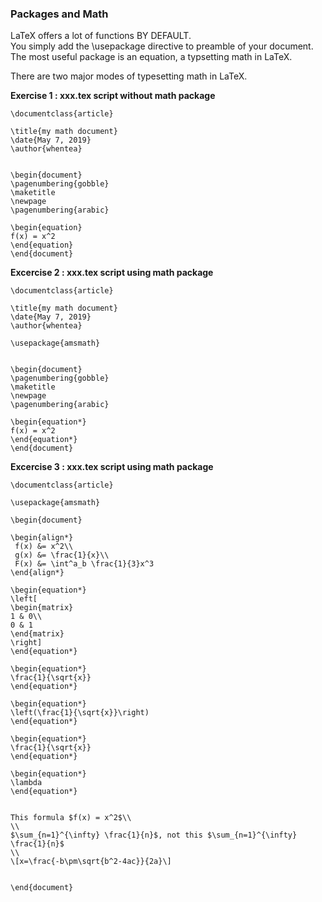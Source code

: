 ### Packages and Math
LaTeX offers a lot of functions BY DEFAULT.  
You simply add the \usepackage directive to preamble of your document.  
The most useful package is an equation, a typsetting math in LaTeX.

There are two major modes of typesetting math in LaTeX.

**Exercise 1 : xxx.tex script without math package**
 ```
 \documentclass{article}

\title{my math document}
\date{May 7, 2019}
\author{whentea}


\begin{document}
\pagenumbering{gobble}
\maketitle
\newpage
\pagenumbering{arabic}

\begin{equation}
f(x) = x^2
\end{equation}
\end{document}
 ```
 
**Excercise 2 : xxx.tex script using math package**
 
 ```
 \documentclass{article}

\title{my math document}
\date{May 7, 2019}
\author{whentea}

\usepackage{amsmath}


\begin{document}
\pagenumbering{gobble}
\maketitle
\newpage
\pagenumbering{arabic}

\begin{equation*}
f(x) = x^2
\end{equation*}
\end{document}
 ```
 
 **Excercise 3 : xxx.tex script using math package**
 ```
 \documentclass{article}

\usepackage{amsmath}

\begin{document}

\begin{align*}
  f(x) &= x^2\\
  g(x) &= \frac{1}{x}\\
  F(x) &= \int^a_b \frac{1}{3}x^3
\end{align*}

\begin{equation*}
\left[
\begin{matrix}
1 & 0\\
0 & 1
\end{matrix}
\right]
\end{equation*}

\begin{equation*}
\frac{1}{\sqrt{x}}
\end{equation*}

\begin{equation*}
\left(\frac{1}{\sqrt{x}}\right)
\end{equation*}

\begin{equation*}
\frac{1}{\sqrt{x}}
\end{equation*}

\begin{equation*}
\lambda
\end{equation*}


This formula $f(x) = x^2$\\
\\
$\sum_{n=1}^{\infty} \frac{1}{n}$, not this $\sum_{n=1}^{\infty} \frac{1}{n}$
\\
\[x=\frac{-b\pm\sqrt{b^2-4ac}}{2a}\]


\end{document}
 ```
 
 
 